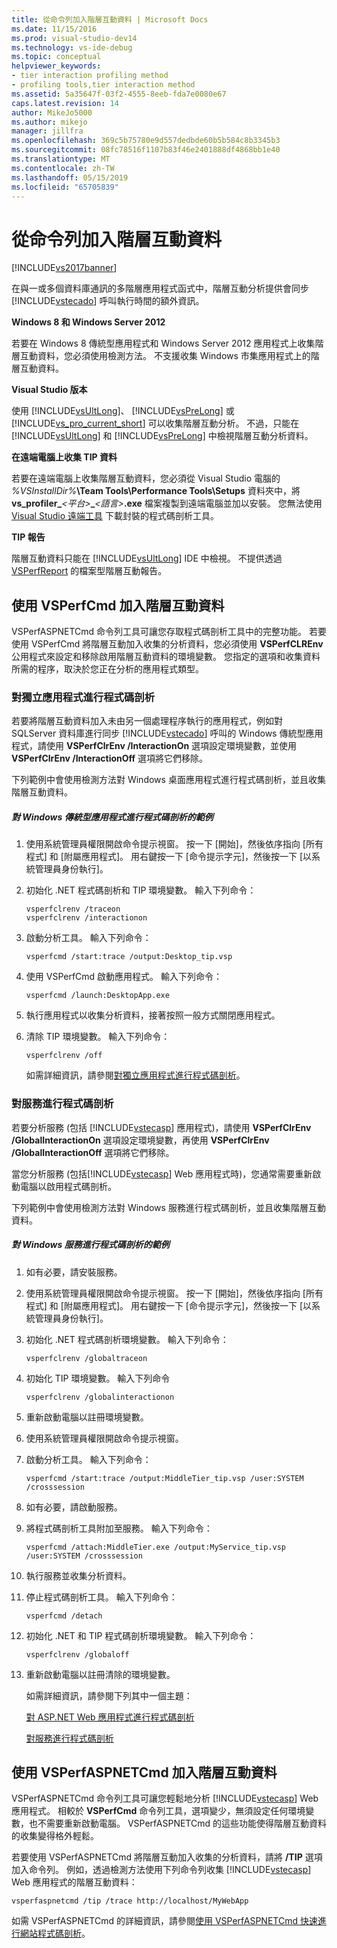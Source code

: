 ```yaml
---
title: 從命令列加入階層互動資料 | Microsoft Docs
ms.date: 11/15/2016
ms.prod: visual-studio-dev14
ms.technology: vs-ide-debug
ms.topic: conceptual
helpviewer_keywords:
- tier interaction profiling method
- profiling tools,tier interaction method
ms.assetid: 5a35647f-03f2-4555-8eeb-fda7e0080e67
caps.latest.revision: 14
author: MikeJo5000
ms.author: mikejo
manager: jillfra
ms.openlocfilehash: 369c5b75780e9d557dedbde60b5b584c8b3345b3
ms.sourcegitcommit: 08fc78516f1107b83f46e2401888df4868bb1e40
ms.translationtype: MT
ms.contentlocale: zh-TW
ms.lasthandoff: 05/15/2019
ms.locfileid: "65705839"
---
```

# <a name="adding-tier-interaction-data-from-the-command-line"></a>從命令列加入階層互動資料
[!INCLUDE[vs2017banner](../includes/vs2017banner.md)]

在與一或多個資料庫通訊的多階層應用程式函式中，階層互動分析提供會同步 [!INCLUDE[vstecado](../includes/vstecado-md.md)] 呼叫執行時間的額外資訊。  
  
 **Windows 8 和 Windows Server 2012**  
  
 若要在 Windows 8 傳統型應用程式和 Windows Server 2012 應用程式上收集階層互動資料，您必須使用檢測方法。 不支援收集 Windows 市集應用程式上的階層互動資料。  
  
 **Visual Studio 版本**  
  
 使用 [!INCLUDE[vsUltLong](../includes/vsultlong-md.md)]、 [!INCLUDE[vsPreLong](../includes/vsprelong-md.md)] 或 [!INCLUDE[vs_pro_current_short](../includes/vs-pro-current-short-md.md)] 可以收集階層互動分析。 不過，只能在 [!INCLUDE[vsUltLong](../includes/vsultlong-md.md)] 和 [!INCLUDE[vsPreLong](../includes/vsprelong-md.md)] 中檢視階層互動分析資料。  
  
 **在遠端電腦上收集 TIP 資料**  
  
 若要在遠端電腦上收集階層互動資料，您必須從 Visual Studio 電腦的 _%VSInstallDir%_**\Team Tools\Performance Tools\Setups** 資料夾中，將 **vs\_profiler\_**_\<平台>_**\_**_\<語言>_**.exe** 檔案複製到遠端電腦並加以安裝。 您無法使用 [Visual Studio 遠端工具](https://msdn.microsoft.com/library/90f45630-0d26-4698-8c1f-63f85a12db9c) 下載封裝的程式碼剖析工具。  
  
 **TIP 報告**  
  
 階層互動資料只能在 [!INCLUDE[vsUltLong](../includes/vsultlong-md.md)] IDE 中檢視。 不提供透過 [VSPerfReport](../profiling/vsperfreport.md) 的檔案型階層互動報告。  
  
## <a name="adding-tier-interaction-data-with-vsperfcmd"></a>使用 VSPerfCmd 加入階層互動資料  
 VSPerfASPNETCmd 命令列工具可讓您存取程式碼剖析工具中的完整功能。 若要使用 VSPerfCmd 將階層互動加入收集的分析資料，您必須使用 **VSPerfCLREnv** 公用程式來設定和移除啟用階層互動資料的環境變數。 您指定的選項和收集資料所需的程序，取決於您正在分析的應用程式類型。  
  
### <a name="profiling-stand-alone-applications"></a>對獨立應用程式進行程式碼剖析  
 若要將階層互動資料加入未由另一個處理程序執行的應用程式，例如對 SQLServer 資料庫進行同步 [!INCLUDE[vstecado](../includes/vstecado-md.md)] 呼叫的 Windows 傳統型應用程式，請使用 **VSPerfClrEnv /InteractionOn** 選項設定環境變數，並使用 **VSPerfClrEnv /InteractionOff** 選項將它們移除。  
  
 下列範例中會使用檢測方法對 Windows 桌面應用程式進行程式碼剖析，並且收集階層互動資料。  
  
##### <a name="profiling-a-windows-desktop-application-example"></a>對 Windows 傳統型應用程式進行程式碼剖析的範例  
  
1. 使用系統管理員權限開啟命令提示視窗。 按一下 [開始]，然後依序指向 [所有程式] 和 [附屬應用程式]。 用右鍵按一下 [命令提示字元]，然後按一下 [以系統管理員身份執行]。  
  
2. 初始化 .NET 程式碼剖析和 TIP 環境變數。 輸入下列命令：  
  
   ```  
   vsperfclrenv /traceon  
   vsperfclrenv /interactionon  
   ```  
  
3. 啟動分析工具。 輸入下列命令：  
  
   ```  
   vsperfcmd /start:trace /output:Desktop_tip.vsp   
   ```  
  
4. 使用 VSPerfCmd 啟動應用程式。 輸入下列命令：  
  
   ```  
   vsperfcmd /launch:DesktopApp.exe  
   ```  
  
5. 執行應用程式以收集分析資料，接著按照一般方式關閉應用程式。  
  
6. 清除 TIP 環境變數。 輸入下列命令：  
  
   ```  
   vsperfclrenv /off  
   ```  
  
   如需詳細資訊，請參閱[對獨立應用程式進行程式碼剖析](../profiling/command-line-profiling-of-stand-alone-applications.md)。  
  
### <a name="profiling-services"></a>對服務進行程式碼剖析  
 若要分析服務 (包括 [!INCLUDE[vstecasp](../includes/vstecasp-md.md)] 應用程式)，請使用 **VSPerfClrEnv /GlobalInteractionOn** 選項設定環境變數，再使用 **VSPerfClrEnv /GlobalInteractionOff** 選項將它們移除。  
  
 當您分析服務 (包括[!INCLUDE[vstecasp](../includes/vstecasp-md.md)] Web 應用程式時)，您通常需要重新啟動電腦以啟用程式碼剖析。  
  
 下列範例中會使用檢測方法對 Windows 服務進行程式碼剖析，並且收集階層互動資料。  
  
##### <a name="profiling-a-windows-service-example"></a>對 Windows 服務進行程式碼剖析的範例  
  
1. 如有必要，請安裝服務。  
  
2. 使用系統管理員權限開啟命令提示視窗。 按一下 [開始]，然後依序指向 [所有程式] 和 [附屬應用程式]。 用右鍵按一下 [命令提示字元]，然後按一下 [以系統管理員身份執行]。  
  
3. 初始化 .NET 程式碼剖析環境變數。 輸入下列命令：  
  
   ```  
   vsperfclrenv /globaltraceon  
   ```  
  
4. 初始化 TIP 環境變數。 輸入下列命令  
  
   ```  
   vsperfclrenv /globalinteractionon  
   ```  
  
5. 重新啟動電腦以註冊環境變數。  
  
6. 使用系統管理員權限開啟命令提示視窗。  
  
7. 啟動分析工具。 輸入下列命令：  
  
   ```  
   vsperfcmd /start:trace /output:MiddleTier_tip.vsp /user:SYSTEM /crosssession   
   ```  
  
8. 如有必要，請啟動服務。  
  
9. 將程式碼剖析工具附加至服務。 輸入下列命令：  
  
    ```  
    vsperfcmd /attach:MiddleTier.exe /output:MyService_tip.vsp /user:SYSTEM /crosssession   
    ```  
  
10. 執行服務並收集分析資料。  
  
11. 停止程式碼剖析工具。 輸入下列命令：  
  
     `vsperfcmd /detach`  
  
12. 初始化 .NET 和 TIP 程式碼剖析環境變數。 輸入下列命令：  
  
    ```  
    vsperfclrenv /globaloff  
    ```  
  
13. 重新啟動電腦以註冊清除的環境變數。  
  
    如需詳細資訊，請參閱下列其中一個主題：  
  
    [對 ASP.NET Web 應用程式進行程式碼剖析](../profiling/command-line-profiling-of-aspnet-web-applications.md)  
  
    [對服務進行程式碼剖析](../profiling/command-line-profiling-of-services.md)  
  
## <a name="adding-tier-interaction-data-with-vsperfaspnetcmd"></a>使用 VSPerfASPNETCmd 加入階層互動資料  
 VSPerfASPNETCmd 命令列工具可讓您輕鬆地分析 [!INCLUDE[vstecasp](../includes/vstecasp-md.md)] Web 應用程式。 相較於 **VSPerfCmd** 命令列工具，選項變少，無須設定任何環境變數，也不需要重新啟動電腦。 VSPerfASPNETCmd 的這些功能使得階層互動資料的收集變得格外輕鬆。  
  
 若要使用 VSPerfASPNETCmd 將階層互動加入收集的分析資料，請將 **/TIP** 選項加入命令列。 例如，透過檢測方法使用下列命令列收集 [!INCLUDE[vstecasp](../includes/vstecasp-md.md)] Web 應用程式的階層互動資料：  
  
```  
vsperfaspnetcmd /tip /trace http://localhost/MyWebApp  
```  
  
 如需 VSPerfASPNETCmd 的詳細資訊，請參閱[使用 VSPerfASPNETCmd 快速進行網站程式碼剖析](../profiling/rapid-web-site-profiling-with-vsperfaspnetcmd.md)。
